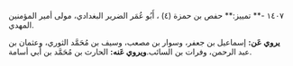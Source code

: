 ١٤٠٧ -** تمييز:** حفص بن حمزة (٤) ، أَبُو عُمَر الضرير البغدادي، مولى أمير المؤمنين المهدي.

**يروي عَن:** إسماعيل بن جعفر، وسوار بن مصعب، وسيف بن مُحَمَّد الثوري، وعثمان بن عبد الرحمن، وفرات بن السائب.**ويروي عَنه:** الحارث بن مُحَمَّد بن أَبي أسامة.